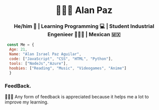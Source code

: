 <h1 align="Center"> 👨🏻‍💻 Alan Paz  </h1>
<h3 align="center"> He/him 🙂 | Learning Programming 💻 | Student Industrial Engenieer 👷🏻‍♂️ | Mexican 🇲🇽 </h3>

```JavaScript
 const Me = { 
  Age: 21, 
  Name: "Alan Israel Paz Aguilar",
  code: ["JavaScript", "CSS", "HTML", "Python"],
  tools: ["NodeJs","Azure"],
  hoobies: ["Reading", "Music", "Videogames", "Anime"]
  }
```
### FeedBack. 
🙏🙆‍♂️ Any form of feedback is appreciated because it helps me a lot to improve my learning.
